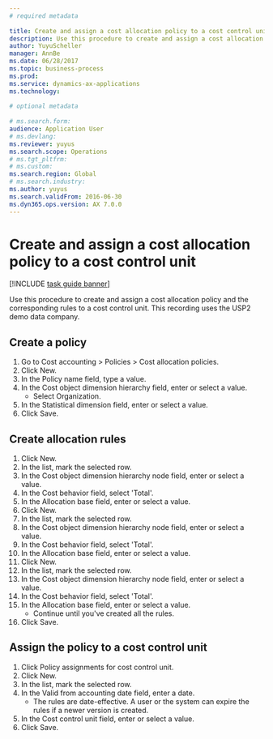 ```yaml
--- 
# required metadata 
 
title: Create and assign a cost allocation policy to a cost control unit
description: Use this procedure to create and assign a cost allocation policy and the corresponding rules to a cost control unit. 
author: YuyuScheller
manager: AnnBe 
ms.date: 06/28/2017
ms.topic: business-process 
ms.prod:  
ms.service: dynamics-ax-applications 
ms.technology:  
 
# optional metadata 
 
# ms.search.form:   
audience: Application User 
# ms.devlang:  
ms.reviewer: yuyus
ms.search.scope: Operations 
# ms.tgt_pltfrm:  
# ms.custom:  
ms.search.region: Global
# ms.search.industry: 
ms.author: yuyus
ms.search.validFrom: 2016-06-30 
ms.dyn365.ops.version: AX 7.0.0 
---
```

# Create and assign a cost allocation policy to a cost control unit

[!INCLUDE [task guide banner](../../includes/task-guide-banner.md)]

Use this procedure to create and assign a cost allocation policy and the corresponding rules to a cost control unit. This recording uses the USP2 demo data company.


## Create a policy
1. Go to Cost accounting > Policies > Cost allocation policies.
2. Click New.
3. In the Policy name field, type a value.
4. In the Cost object dimension hierarchy field, enter or select a value.
    * Select Organization.  
5. In the Statistical dimension field, enter or select a value.
6. Click Save.

## Create allocation rules
1. Click New.
2. In the list, mark the selected row.
3. In the Cost object dimension hierarchy node field, enter or select a value.
4. In the Cost behavior field, select 'Total'.
5. In the Allocation base field, enter or select a value.
6. Click New.
7. In the list, mark the selected row.
8. In the Cost object dimension hierarchy node field, enter or select a value.
9. In the Cost behavior field, select 'Total'.
10. In the Allocation base field, enter or select a value.
11. Click New.
12. In the list, mark the selected row.
13. In the Cost object dimension hierarchy node field, enter or select a value.
14. In the Cost behavior field, select 'Total'.
15. In the Allocation base field, enter or select a value.
    * Continue until you've created all the rules.  
16. Click Save.

## Assign the policy to a cost control unit
1. Click Policy assignments for cost control unit.
2. Click New.
3. In the list, mark the selected row.
4. In the Valid from accounting date field, enter a date.
    * The rules are date-effective. A user or the system can expire the rules if a newer version is created.  
5. In the Cost control unit field, enter or select a value.
6. Click Save.

